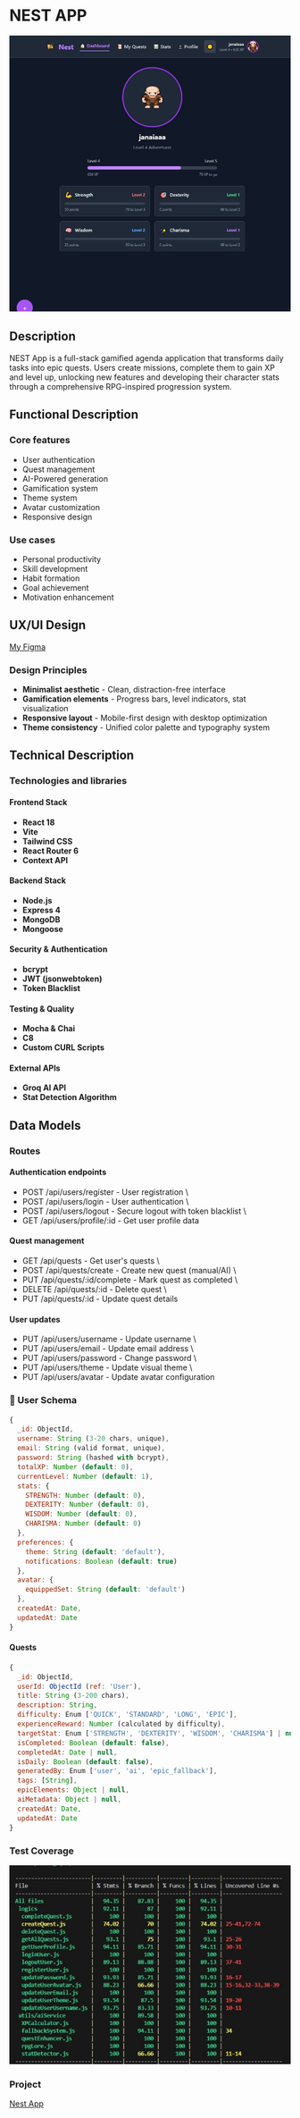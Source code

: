 # NEST APP
![NEST App Screenshot](./captura-app.jpg)
## Description

NEST App is a full-stack gamified agenda application that transforms daily tasks into epic quests. Users create missions, complete them to gain XP and level up, unlocking new features and developing their character stats through a comprehensive RPG-inspired progression system.

## Functional Description

### Core features
- User authentication
- Quest management
- AI-Powered generation
- Gamification system
- Theme system
- Avatar customization
- Responsive design

### Use cases
- Personal productivity
- Skill development
- Habit formation
- Goal achievement
- Motivation enhancement

## UX/UI Design

[My Figma](https://www.figma.com/design/L6Msy1Yl53H9ZR50ACgQU1/Nest-App?node-id=1-4&t=5zI5ZUyGC4XngijW-1)
### Design Principles
- **Minimalist aesthetic** - Clean, distraction-free interface
- **Gamification elements** - Progress bars, level indicators, stat visualization
- **Responsive layout** - Mobile-first design with desktop optimization
- **Theme consistency** - Unified color palette and typography system

## Technical Description



### Technologies and libraries

#### Frontend Stack
- **React 18**
- **Vite**
- **Tailwind CSS**
- **React Router 6**
- **Context API**

#### Backend Stack
- **Node.js**
- **Express 4**
- **MongoDB**
- **Mongoose**

#### Security & Authentication
- **bcrypt**
- **JWT (jsonwebtoken)**
- **Token Blacklist**

#### Testing & Quality
- **Mocha & Chai**
- **C8**
- **Custom CURL Scripts**

#### External APIs
- **Groq AI API**
- **Stat Detection Algorithm**


## Data Models

### Routes

#### Authentication endpoints
- POST   /api/users/register     - User registration \
- POST   /api/users/login        - User authentication \
- POST   /api/users/logout       - Secure logout with token blacklist \
- GET    /api/users/profile/:id  - Get user profile data

#### Quest management
- GET    /api/quests             - Get user's quests \
- POST   /api/quests/create      - Create new quest (manual/AI) \
- PUT    /api/quests/:id/complete - Mark quest as completed \
- DELETE /api/quests/:id         - Delete quest \
- PUT    /api/quests/:id         - Update quest details 

#### User updates
- PUT    /api/users/username     - Update username \
- PUT    /api/users/email        - Update email address \
- PUT    /api/users/password     - Change password \
- PUT    /api/users/theme        - Update visual theme \
- PUT    /api/users/avatar       - Update avatar configuration 

### 👤 User Schema
```javascript
{
  _id: ObjectId,
  username: String (3-20 chars, unique),
  email: String (valid format, unique),
  password: String (hashed with bcrypt),
  totalXP: Number (default: 0),
  currentLevel: Number (default: 1),
  stats: {
    STRENGTH: Number (default: 0),
    DEXTERITY: Number (default: 0),
    WISDOM: Number (default: 0),
    CHARISMA: Number (default: 0)
  },
  preferences: {
    theme: String (default: 'default'),
    notifications: Boolean (default: true)
  },
  avatar: {
    equippedSet: String (default: 'default')
  },
  createdAt: Date,
  updatedAt: Date
}
```
#### Quests
```js
{
  _id: ObjectId,
  userId: ObjectId (ref: 'User'),
  title: String (3-200 chars),
  description: String,
  difficulty: Enum ['QUICK', 'STANDARD', 'LONG', 'EPIC'],
  experienceReward: Number (calculated by difficulty),
  targetStat: Enum ['STRENGTH', 'DEXTERITY', 'WISDOM', 'CHARISMA'] | null,
  isCompleted: Boolean (default: false),
  completedAt: Date | null,
  isDaily: Boolean (default: false),
  generatedBy: Enum ['user', 'ai', 'epic_fallback'],
  tags: [String],
  epicElements: Object | null,
  aiMetadata: Object | null,
  createdAt: Date,
  updatedAt: Date
}
```
### Test Coverage

![Test Coverage](./coverage-screenshot.jpg)

### Project

[Nest App](http://nest-app.surge.sh)